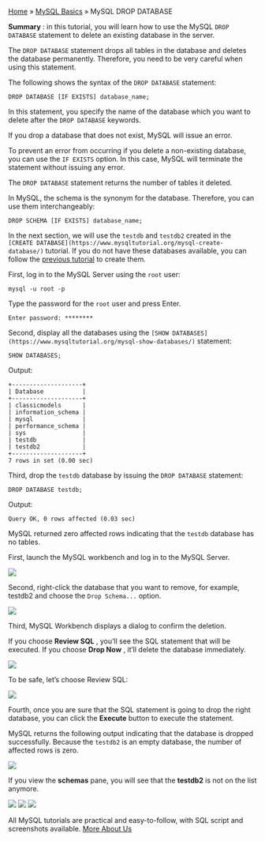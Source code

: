 

[Home](https://www.mysqltutorial.org/) » [MySQL
Basics](https://www.mysqltutorial.org/mysql-basics/) » MySQL DROP DATABASE



 **Summary** : in this tutorial, you will learn how to use the MySQL `DROP
DATABASE` statement to delete an existing database in the server.



The `DROP DATABASE` statement drops all tables in the database and deletes the
database permanently. Therefore, you need to be very careful when using this
statement.



The following shows the syntax of the `DROP DATABASE` statement:


    
    
    DROP DATABASE [IF EXISTS] database_name;



In this statement, you specify the name of the database which you want to
delete after the `DROP DATABASE` keywords.



If you drop a database that does not exist, MySQL will issue an error.



To prevent an error from occurring if you delete a non-existing database, you
can use the `IF EXISTS` option. In this case, MySQL will terminate the
statement without issuing any error.



The `DROP DATABASE` statement returns the number of tables it deleted.



In MySQL, the schema is the synonym for the database. Therefore, you can use
them interchangeably:


    
    
    DROP SCHEMA [IF EXISTS] database_name;



In the next section, we will use the `testdb` and `testdb2` created in the
`[CREATE DATABASE](https://www.mysqltutorial.org/mysql-create-database/)`
tutorial. If you do not have these databases available, you can follow the
[previous tutorial](https://www.mysqltutorial.org/mysql-create-database/) to
create them.



First, log in to the MySQL Server using the `root` user:


    
    
    mysql -u root -p



Type the password for the `root` user and press Enter.


    
    
    Enter password: ********



Second, display all the databases using the `[SHOW
DATABASES](https://www.mysqltutorial.org/mysql-show-databases/)` statement:


    
    
    SHOW DATABASES;



Output:


    
    
    +--------------------+
    | Database           |
    +--------------------+
    | classicmodels      |
    | information_schema |
    | mysql              |
    | performance_schema |
    | sys                |
    | testdb             |
    | testdb2            |
    +--------------------+
    7 rows in set (0.00 sec)



Third, drop the `testdb` database by issuing the `DROP DATABASE` statement:


    
    
    DROP DATABASE testdb;



Output:


    
    
    Query OK, 0 rows affected (0.03 sec)



MySQL returned zero affected rows indicating that the `testdb` database has no
tables.



First, launch the MySQL workbench and log in to the MySQL Server.

![](https://www.mysqltutorial.org/wp-content/uploads/2018/09/MySQL-DROP-DATABASE-using-MySQL-Workbench.png)


Second, right-click the database that you want to remove, for example, testdb2
and choose the `Drop Schema...` option.

![](https://www.mysqltutorial.org/wp-content/uploads/2018/09/MySQL-DROP-DATABASE-drop-schema.png)


Third, MySQL Workbench displays a dialog to confirm the deletion.



If you choose **Review SQL** , you’ll see the SQL statement that will be
executed. If you choose **Drop Now** , it’ll delete the database immediately.

![](https://www.mysqltutorial.org/wp-content/uploads/2018/09/MySQL-DROP-DATABASE-confirmation.png)


To be safe, let’s choose Review SQL:

![](https://www.mysqltutorial.org/wp-content/uploads/2018/09/MySQL-DROP-DATABASE-review-SQL.png)


Fourth, once you are sure that the SQL statement is going to drop the right
database, you can click the **Execute** button to execute the statement.



MySQL returns the following output indicating that the database is dropped
successfully. Because the `testdb2` is an empty database, the number of
affected rows is zero.

![](https://www.mysqltutorial.org/wp-content/uploads/2018/09/MySQL-DROP-DATABASE-output.png)


If you view the **schemas** pane, you will see that the **testdb2** is not on
the list anymore.

![](https://www.mysqltutorial.org/wp-content/uploads/2018/09/MySQL-DROP-DATABASE-schemas-in-Workbench.png)
![](https://www.mysqltutorial.org/wp-content/themes/evolution/img/left.svg)
![](https://www.mysqltutorial.org/wp-content/themes/evolution/img/right.svg)


All MySQL tutorials are practical and easy-to-follow, with SQL script and
screenshots available. [More About Us](/about-us/)

